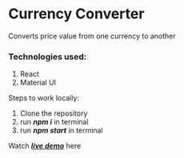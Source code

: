 # Currency Converter
Converts price value from one currency to another

### Technologies used:
1.  React
2.  Material UI

Steps to work locally:
1.  Clone the repository
2.  run ***npm i*** in terminal
3.  run ***npm start*** in terminal

Watch ***[live demo](https://www.linkedin.com/posts/sandipan-das-528166175_kmchallenge-webdevelopment-developer-activity-6754773304017514496-8sXq)*** here 

